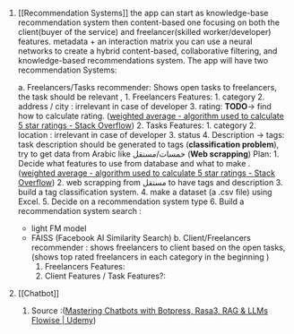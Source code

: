1. [[Recommendation Systems]] 
	the app can start as knowledge-base recommendation system then
	content-based one focusing on both the client(buyer of the service)
	and freelancer(skilled worker/developer) features.
	metadata + an interaction matrix you can use a neural networks to create 
		a hybrid content-based, collaborative filtering, and knowledge-based recommendations system.
	The app will have two recommendation Systems:
	
	a. Freelancers/Tasks recommender: Shows open tasks to freelancers, the task should be relevant , 
		1. Freelancers Features:
			1. category
			2. address / city : irrelevant in case of developer
			3. rating: **TODO**-> find how to calculate rating. ([weighted average - algorithm used to calculate 5 star ratings - Stack Overflow](https://stackoverflow.com/questions/10196579/algorithm-used-to-calculate-5-star-ratings))
		2. Tasks Features:
			1. category
			2. location : irrelevant in case of developer
			3. status
			4. Description -> tags: task description should be generated to tags (**classification problem**), try to get data from Arabic like خمسات/مستقل (**Web scrapping**)
		Plan:
			1. Decide what features to use from database and what to make . ([weighted average - algorithm used to calculate 5 star ratings - Stack Overflow](https://stackoverflow.com/questions/10196579/algorithm-used-to-calculate-5-star-ratings))
			2. web scrapping from مستقل to have tags and description
			3. build a tag classification system.
			4. make a dataset (a .csv file) using Excel. 
			5. Decide on a recommendation system type
			6. Build a recommendation system
	search :
	- light FM model
	- FAISS (Facebook AI Similarity Search)
	b. Client/Freelancers recommender : shows freelancers to client based on the open tasks, (shows top rated freelancers in each category in the beginning )
		1. Freelancers Features:
		2. Client Features / Task Features?:
		
1. [[Chatbot]]
	1. Source :([Mastering Chatbots with Botpress, Rasa3, RAG & LLMs Flowise | Udemy](https://www.udemy.com/course/mastering-chatbots-using-botpress-rasa-and-transformers/?couponCode=24T3FS41524))
